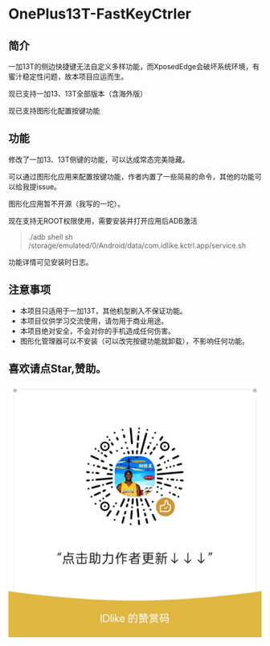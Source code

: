 # OnePlus13T-FastKeyCtrler

## 简介

一加13T的侧边快捷键无法自定义多样功能，而XposedEdge会破坏系统环境，有蜜汁稳定性问题，故本项目应运而生。

现已支持一加13、13T全部版本（含海外版）

现已支持图形化配置按键功能

## 功能

修改了一加13、13T侧键的功能，可以达成常态完美隐藏。

可以通过图形化应用来配置按键功能，作者内置了一些简易的命令，其他的功能可以给我提issue。

图形化应用暂不开源（我写的一坨）。

现在支持无ROOT权限使用，需要安装并打开应用后ADB激活

> ./adb shell sh /storage/emulated/0/Android/data/com.idlike.kctrl.app/service.sh

功能详情可见安装时日志。



## 注意事项
- 本项目只适用于一加13T，其他机型刷入不保证功能。
- 本项目仅供学习交流使用，请勿用于商业用途。
- 本项目绝对安全，不会对你的手机造成任何伤害。
- 图形化管理器可以不安装（可以改完按键功能就卸载），不影响任何功能。

## 喜欢请点Star,赞助。
![zz.jpg](zz.jpg)